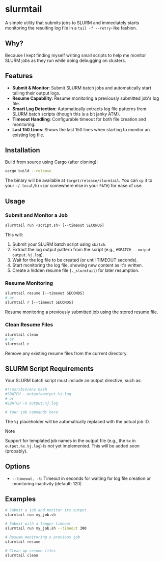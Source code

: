 # slurmtail

A simple utility that submits jobs to SLURM and immediately starts monitoring the resulting log file in a `tail -f --retry`-like fashion.

## Why?
Because I kept finding myself writing small scripts to help me monitor SLURM jobs as they run while doing debugging on clusters.

## Features

- **Submit & Monitor**: Submit SLURM batch jobs and automatically start tailing their output logs.
- **Resume Capability**: Resume monitoring a previously submitted job's log file.
- **Smart Log Detection**: Automatically extracts log file patterns from SLURM batch scripts (though this is a bit janky ATM).
- **Timeout Handling**: Configurable timeout for both file creation and monitoring.
- **Last 150 Lines**: Shows the last 150 lines when starting to monitor an existing log file.

## Installation

Build from source using Cargo (after cloning):

```bash
cargo build --release
```

The binary will be available at `target/release/slurmtail`. You can `cp` it to your `~/.local/bin` (or somewhere else in your `PATH`) for ease of use.

## Usage

### Submit and Monitor a Job

```bash
slurmtail run <script.sh> [--timeout SECONDS]
```

This will:
1. Submit your SLURM batch script using `sbatch`.
2. Extract the log output pattern from the script (e.g., `#SBATCH --output output.%j.log`).
3. Wait for the log file to be created (or until TIMEOUT seconds).
4. Start monitoring the log file, showing new content as it's written.
5. Create a hidden resume file (`._slurmtail`) for later resumption.

### Resume Monitoring

```bash
slurmtail resume [--timeout SECONDS]
# or
slurmtail r [--timeout SECONDS]
```

Resume monitoring a previously submitted job using the stored resume file.

### Clean Resume Files

```bash
slurmtail clean
# or
slurmtail c
```

Remove any existing resume files from the current directory.

## SLURM Script Requirements

Your SLURM batch script must include an output directive, such as:

```bash
#!/usr/bin/env bash
#SBATCH --output=output.%j.log
# or
#SBATCH -o output.%j.log

# Your job commands here
```

The `%j` placeholder will be automatically replaced with the actual job ID.

> [!NOTE]  
> Support for templated job names in the output file (e.g., the `%x` in `output.%x.%j.log`) is not yet implemented. This will be added soon (probably).

## Options

- `--timeout, -t`: Timeout in seconds for waiting for log file creation or monitoring inactivity (default: 120)

## Examples

```bash
# Submit a job and monitor its output
slurmtail run my_job.sh

# Submit with a longer timeout
slurmtail run my_job.sh --timeout 300

# Resume monitoring a previous job
slurmtail resume

# Clean up resume files
slurmtail clean
```
